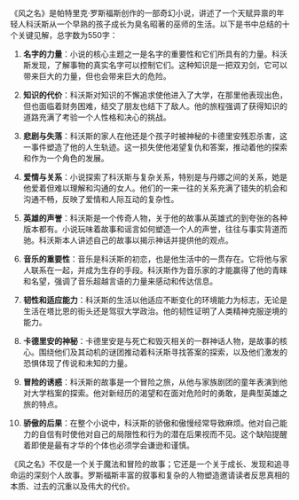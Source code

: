 《风之名》是帕特里克·罗斯福斯创作的一部奇幻小说，讲述了一个天赋异禀的年轻人科沃斯从一个早熟的孩子成长为臭名昭著的巫师的生活。以下是书中总结的十个关键见解，总字数为550字：

1. **名字的力量**：小说的核心主题之一是名字的重要性和它们所具有的力量。科沃斯发现，了解事物的真实名字可以控制它们。这种知识是一把双刃剑，它可以带来巨大的力量，但也会带来巨大的危险。

2. **知识的代价**：科沃斯对知识的不懈追求使他进入了大学，在那里他表现出色，但也面临着财务困难，结交了朋友也结下了敌人。他的旅程强调了获得知识的道路充满了考验一个人性格和决心的挑战。

3. **悲剧与失落**：科沃斯的家人在他还是个孩子时被神秘的卡德里安残忍杀害，这一事件塑造了他的人生轨迹。这一损失使他渴望复仇和答案，推动着他的探索和作为一个角色的发展。

4. **爱情与关系**：小说探索了科沃斯与复杂关系，特别是与丹娜之间的关系，她是他爱着但难以理解和沟通的女人。他们的一来一往的关系充满了错失的机会和沟通不畅，反映了爱情和人际互动的复杂性。

5. **英雄的声誉**：科沃斯是一个传奇人物，关于他的故事从英雄式的到夸张的各种版本都有。小说玩味着故事和谣言如何塑造一个人的声誉，往往与事实背道而驰。科沃斯本人讲述自己的故事以揭示神话并提供他的观点。

6. **音乐的重要性**：音乐是科沃斯的初恋，也是他生活中的一贯存在。它将他与家人联系在一起，并成为生存的手段。科沃斯作为音乐家的才能赢得了他的青睐和名望，强调了音乐超越言语的力量来感动和传达信息。

7. **韧性和适应能力**：科沃斯的生活以他适应不断变化的环境能力为标志，无论是生活在塔比恩的街头还是驾驭大学政治。他的韧性证明了人类精神克服逆境的能力。

8. **卡德里安的神秘**：卡德里安是与死亡和毁灭相关的一群神话人物，是故事的核心。围绕他们及其动机的谜团推动着科沃斯寻找答案的探索，以及他们激发的恐惧体现了传说和未知的力量。

9. **冒险的诱惑**：科沃斯的故事是一个冒险之旅，从他与家族剧团的童年表演到他对大学档案的探索。他对新经历的渴望和在面对危险时的勇敢，是典型英雄之旅的特点。

10. **骄傲的后果**：在整个小说中，科沃斯的骄傲和傲慢经常导致麻烦。他对自己能力的自信有时使他对自己的局限性和行为的潜在后果视而不见。这个缺陷提醒着即使是最有才华的个体也必须学会谦逊和谨慎。

《风之名》不仅是一个关于魔法和冒险的故事；它还是一个关于成长、发现和追寻命运的深刻个人故事。罗斯福斯丰富的叙事和复杂的人物塑造邀请读者反思真相的本质、过去的沉重以及伟大的代价。